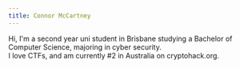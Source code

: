 ```yaml
---
title: Connor McCartney
---
```


Hi, I'm a second year uni student in Brisbane studying a Bachelor of Computer Science, majoring in cyber security. <br>
I love CTFs, and am currently #2 in Australia on cryptohack.org.
